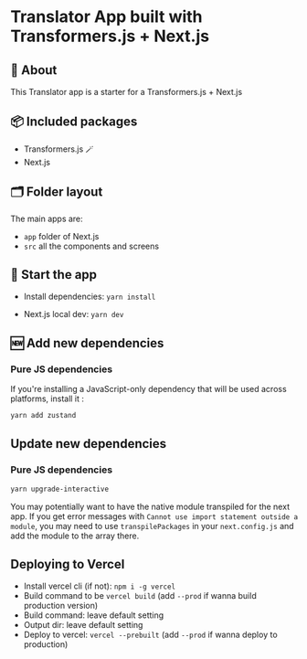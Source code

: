 # Translator App built with Transformers.js + Next.js

## 🔦 About

This Translator app is a starter for a Transformers.js + Next.js

## 📦 Included packages

- Transformers.js 🪄
- Next.js

## 🗂 Folder layout

The main apps are:

- `app` folder of Next.js
- `src` all the components and screens

## 🏁 Start the app

- Install dependencies: `yarn install`

- Next.js local dev: `yarn dev`

## 🆕 Add new dependencies

### Pure JS dependencies

If you're installing a JavaScript-only dependency that will be used across platforms, install it :

```sh
yarn add zustand
```

## Update new dependencies

### Pure JS dependencies

```sh
yarn upgrade-interactive
```

You may potentially want to have the native module transpiled for the next app. If you get error messages with `Cannot use import statement outside a module`, you may need to use `transpilePackages` in your `next.config.js` and add the module to the array there.

## Deploying to Vercel

- Install vercel cli (if not): `npm i -g vercel`
- Build command to be `vercel build` (add `--prod` if wanna build production version)
- Build command: leave default setting
- Output dir: leave default setting
- Deploy to vercel: `vercel --prebuilt` (add `--prod` if wanna deploy to production)
